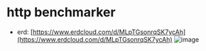 http benchmarker
======

* erd: [https://www.erdcloud.com/d/MLpTGsonrqSK7ycAh](https://www.erdcloud.com/d/MLpTGsonrqSK7ycAh)
![image](https://github.com/backend-tech-forge/benchmark/assets/29156882/d03e745e-4217-4871-82d2-20e933ce439a)





